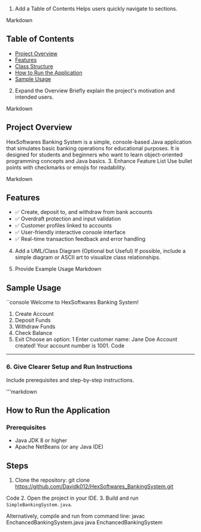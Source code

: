 1. Add a Table of Contents
Helps users quickly navigate to sections.

Markdown
## Table of Contents
- [Project Overview](#project-overview)
- [Features](#features)
- [Class Structure](#class-structure)
- [How to Run the Application](#how-to-run-the-application)
- [Sample Usage](#sample-usage)


2. Expand the Overview
Briefly explain the project's motivation and intended users.

Markdown
## Project Overview
HexSoftwares Banking System is a simple, console-based Java application that simulates basic banking operations for educational purposes. It is designed for students and beginners who want to learn object-oriented programming concepts and Java basics.
3. Enhance Feature List
Use bullet points with checkmarks or emojis for readability.

Markdown
## Features
- ✅ Create, deposit to, and withdraw from bank accounts
- ✅ Overdraft protection and input validation
- ✅ Customer profiles linked to accounts
- ✅ User-friendly interactive console interface
- ✅ Real-time transaction feedback and error handling
4. Add a UML/Class Diagram (Optional but Useful)
If possible, include a simple diagram or ASCII art to visualize class relationships.

5. Provide Example Usage
Markdown
## Sample Usage
``console
Welcome to HexSoftwares Banking System!
1. Create Account
2. Deposit Funds
3. Withdraw Funds
4. Check Balance
5. Exit
Choose an option: 1
Enter customer name: Jane Doe
Account created! Your account number is 1001.
Code

---

### 6. Give Clearer Setup and Run Instructions  
Include prerequisites and step-by-step instructions.

'''markdown
## How to Run the Application

### Prerequisites
- Java JDK 8 or higher
- Apache NetBeans (or any Java IDE)

## Steps
1. Clone the repository:
git clone https://github.com/Davidk012/HexSoftwares_BankingSystem.git

Code
2. Open the project in your IDE.
3. Build and run `SimpleBankingSystem.java`.

Alternatively, compile and run from command line:
javac EnchancedBankingSystem.java java EnchancedBankingSystem


